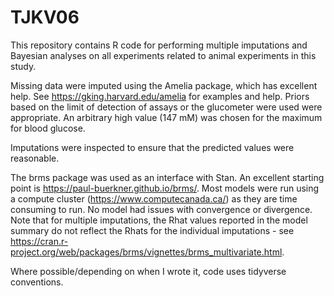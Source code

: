 # TJKV06
This repository contains R code for performing multiple imputations and Bayesian
analyses on all experiments related to animal experiments in this study. 

Missing data were imputed using the Amelia package, which has excellent help. See
https://gking.harvard.edu/amelia for examples and help. Priors based on the 
limit of detection of assays or the glucometer were used were appropriate. An
arbitrary high value (147 mM) was chosen for the maximum for blood glucose. 

Imputations were inspected to ensure that the predicted values were reasonable.

The brms package was used as an interface with Stan. An excellent starting point
is https://paul-buerkner.github.io/brms/. Most models were run using a compute 
cluster (https://www.computecanada.ca/) as they are time consuming to run. No
model had issues with convergence or divergence. Note that for multiple
imputations, the Rhat values reported in the model summary do not reflect the
Rhats for the individual imputations - see 
https://cran.r-project.org/web/packages/brms/vignettes/brms_multivariate.html.

Where possible/depending on when I wrote it, code uses tidyverse conventions.
